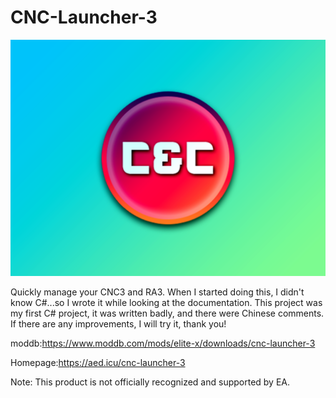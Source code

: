# CNC-Launcher-3

![Image](https://github.com/HaoJun0823/CNC-Launcher-3/blob/master/CNCLauncher_Wallpaper.png)

Quickly manage your CNC3 and RA3.
When I started doing this, I didn't know C#...so I wrote it while looking at the documentation. This project was my first C# project, it was written badly, and there were Chinese comments.
If there are any improvements, I will try it, thank you!

moddb:https://www.moddb.com/mods/elite-x/downloads/cnc-launcher-3

Homepage:https://aed.icu/cnc-launcher-3

Note: This product is not officially recognized and supported by EA.
